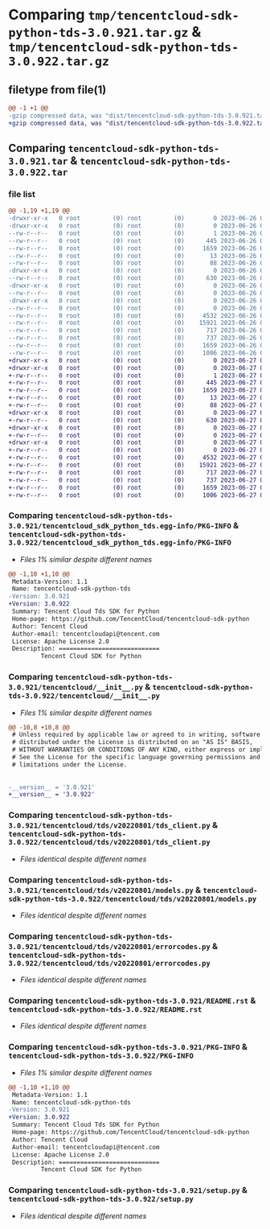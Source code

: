 # Comparing `tmp/tencentcloud-sdk-python-tds-3.0.921.tar.gz` & `tmp/tencentcloud-sdk-python-tds-3.0.922.tar.gz`

## filetype from file(1)

```diff
@@ -1 +1 @@
-gzip compressed data, was "dist/tencentcloud-sdk-python-tds-3.0.921.tar", last modified: Mon Jun 26 00:34:17 2023, max compression
+gzip compressed data, was "dist/tencentcloud-sdk-python-tds-3.0.922.tar", last modified: Tue Jun 27 00:34:30 2023, max compression
```

## Comparing `tencentcloud-sdk-python-tds-3.0.921.tar` & `tencentcloud-sdk-python-tds-3.0.922.tar`

### file list

```diff
@@ -1,19 +1,19 @@
-drwxr-xr-x   0 root         (0) root         (0)        0 2023-06-26 00:34:17.000000 tencentcloud-sdk-python-tds-3.0.921/
-drwxr-xr-x   0 root         (0) root         (0)        0 2023-06-26 00:34:17.000000 tencentcloud-sdk-python-tds-3.0.921/tencentcloud_sdk_python_tds.egg-info/
--rw-r--r--   0 root         (0) root         (0)        1 2023-06-26 00:34:17.000000 tencentcloud-sdk-python-tds-3.0.921/tencentcloud_sdk_python_tds.egg-info/dependency_links.txt
--rw-r--r--   0 root         (0) root         (0)      445 2023-06-26 00:34:17.000000 tencentcloud-sdk-python-tds-3.0.921/tencentcloud_sdk_python_tds.egg-info/SOURCES.txt
--rw-r--r--   0 root         (0) root         (0)     1659 2023-06-26 00:34:17.000000 tencentcloud-sdk-python-tds-3.0.921/tencentcloud_sdk_python_tds.egg-info/PKG-INFO
--rw-r--r--   0 root         (0) root         (0)       13 2023-06-26 00:34:17.000000 tencentcloud-sdk-python-tds-3.0.921/tencentcloud_sdk_python_tds.egg-info/top_level.txt
--rw-r--r--   0 root         (0) root         (0)       88 2023-06-26 00:34:17.000000 tencentcloud-sdk-python-tds-3.0.921/setup.cfg
-drwxr-xr-x   0 root         (0) root         (0)        0 2023-06-26 00:34:17.000000 tencentcloud-sdk-python-tds-3.0.921/tencentcloud/
--rw-r--r--   0 root         (0) root         (0)      630 2023-06-26 00:34:17.000000 tencentcloud-sdk-python-tds-3.0.921/tencentcloud/__init__.py
-drwxr-xr-x   0 root         (0) root         (0)        0 2023-06-26 00:34:17.000000 tencentcloud-sdk-python-tds-3.0.921/tencentcloud/tds/
--rw-r--r--   0 root         (0) root         (0)        0 2023-06-26 00:34:17.000000 tencentcloud-sdk-python-tds-3.0.921/tencentcloud/tds/__init__.py
-drwxr-xr-x   0 root         (0) root         (0)        0 2023-06-26 00:34:17.000000 tencentcloud-sdk-python-tds-3.0.921/tencentcloud/tds/v20220801/
--rw-r--r--   0 root         (0) root         (0)        0 2023-06-26 00:34:17.000000 tencentcloud-sdk-python-tds-3.0.921/tencentcloud/tds/v20220801/__init__.py
--rw-r--r--   0 root         (0) root         (0)     4532 2023-06-26 00:34:17.000000 tencentcloud-sdk-python-tds-3.0.921/tencentcloud/tds/v20220801/tds_client.py
--rw-r--r--   0 root         (0) root         (0)    15921 2023-06-26 00:34:17.000000 tencentcloud-sdk-python-tds-3.0.921/tencentcloud/tds/v20220801/models.py
--rw-r--r--   0 root         (0) root         (0)      717 2023-06-26 00:34:17.000000 tencentcloud-sdk-python-tds-3.0.921/tencentcloud/tds/v20220801/errorcodes.py
--rw-r--r--   0 root         (0) root         (0)      737 2023-06-26 00:34:17.000000 tencentcloud-sdk-python-tds-3.0.921/README.rst
--rw-r--r--   0 root         (0) root         (0)     1659 2023-06-26 00:34:17.000000 tencentcloud-sdk-python-tds-3.0.921/PKG-INFO
--rw-r--r--   0 root         (0) root         (0)     1006 2023-06-26 00:34:17.000000 tencentcloud-sdk-python-tds-3.0.921/setup.py
+drwxr-xr-x   0 root         (0) root         (0)        0 2023-06-27 00:34:30.000000 tencentcloud-sdk-python-tds-3.0.922/
+drwxr-xr-x   0 root         (0) root         (0)        0 2023-06-27 00:34:30.000000 tencentcloud-sdk-python-tds-3.0.922/tencentcloud_sdk_python_tds.egg-info/
+-rw-r--r--   0 root         (0) root         (0)        1 2023-06-27 00:34:30.000000 tencentcloud-sdk-python-tds-3.0.922/tencentcloud_sdk_python_tds.egg-info/dependency_links.txt
+-rw-r--r--   0 root         (0) root         (0)      445 2023-06-27 00:34:30.000000 tencentcloud-sdk-python-tds-3.0.922/tencentcloud_sdk_python_tds.egg-info/SOURCES.txt
+-rw-r--r--   0 root         (0) root         (0)     1659 2023-06-27 00:34:30.000000 tencentcloud-sdk-python-tds-3.0.922/tencentcloud_sdk_python_tds.egg-info/PKG-INFO
+-rw-r--r--   0 root         (0) root         (0)       13 2023-06-27 00:34:30.000000 tencentcloud-sdk-python-tds-3.0.922/tencentcloud_sdk_python_tds.egg-info/top_level.txt
+-rw-r--r--   0 root         (0) root         (0)       88 2023-06-27 00:34:30.000000 tencentcloud-sdk-python-tds-3.0.922/setup.cfg
+drwxr-xr-x   0 root         (0) root         (0)        0 2023-06-27 00:34:30.000000 tencentcloud-sdk-python-tds-3.0.922/tencentcloud/
+-rw-r--r--   0 root         (0) root         (0)      630 2023-06-27 00:34:30.000000 tencentcloud-sdk-python-tds-3.0.922/tencentcloud/__init__.py
+drwxr-xr-x   0 root         (0) root         (0)        0 2023-06-27 00:34:30.000000 tencentcloud-sdk-python-tds-3.0.922/tencentcloud/tds/
+-rw-r--r--   0 root         (0) root         (0)        0 2023-06-27 00:34:30.000000 tencentcloud-sdk-python-tds-3.0.922/tencentcloud/tds/__init__.py
+drwxr-xr-x   0 root         (0) root         (0)        0 2023-06-27 00:34:30.000000 tencentcloud-sdk-python-tds-3.0.922/tencentcloud/tds/v20220801/
+-rw-r--r--   0 root         (0) root         (0)        0 2023-06-27 00:34:30.000000 tencentcloud-sdk-python-tds-3.0.922/tencentcloud/tds/v20220801/__init__.py
+-rw-r--r--   0 root         (0) root         (0)     4532 2023-06-27 00:34:30.000000 tencentcloud-sdk-python-tds-3.0.922/tencentcloud/tds/v20220801/tds_client.py
+-rw-r--r--   0 root         (0) root         (0)    15921 2023-06-27 00:34:30.000000 tencentcloud-sdk-python-tds-3.0.922/tencentcloud/tds/v20220801/models.py
+-rw-r--r--   0 root         (0) root         (0)      717 2023-06-27 00:34:30.000000 tencentcloud-sdk-python-tds-3.0.922/tencentcloud/tds/v20220801/errorcodes.py
+-rw-r--r--   0 root         (0) root         (0)      737 2023-06-27 00:34:30.000000 tencentcloud-sdk-python-tds-3.0.922/README.rst
+-rw-r--r--   0 root         (0) root         (0)     1659 2023-06-27 00:34:30.000000 tencentcloud-sdk-python-tds-3.0.922/PKG-INFO
+-rw-r--r--   0 root         (0) root         (0)     1006 2023-06-27 00:34:30.000000 tencentcloud-sdk-python-tds-3.0.922/setup.py
```

### Comparing `tencentcloud-sdk-python-tds-3.0.921/tencentcloud_sdk_python_tds.egg-info/PKG-INFO` & `tencentcloud-sdk-python-tds-3.0.922/tencentcloud_sdk_python_tds.egg-info/PKG-INFO`

 * *Files 1% similar despite different names*

```diff
@@ -1,10 +1,10 @@
 Metadata-Version: 1.1
 Name: tencentcloud-sdk-python-tds
-Version: 3.0.921
+Version: 3.0.922
 Summary: Tencent Cloud Tds SDK for Python
 Home-page: https://github.com/TencentCloud/tencentcloud-sdk-python
 Author: Tencent Cloud
 Author-email: tencentcloudapi@tencent.com
 License: Apache License 2.0
 Description: ============================
         Tencent Cloud SDK for Python
```

### Comparing `tencentcloud-sdk-python-tds-3.0.921/tencentcloud/__init__.py` & `tencentcloud-sdk-python-tds-3.0.922/tencentcloud/__init__.py`

 * *Files 1% similar despite different names*

```diff
@@ -10,8 +10,8 @@
 # Unless required by applicable law or agreed to in writing, software
 # distributed under the License is distributed on an "AS IS" BASIS,
 # WITHOUT WARRANTIES OR CONDITIONS OF ANY KIND, either express or implied.
 # See the License for the specific language governing permissions and
 # limitations under the License.
 
 
-__version__ = '3.0.921'
+__version__ = '3.0.922'
```

### Comparing `tencentcloud-sdk-python-tds-3.0.921/tencentcloud/tds/v20220801/tds_client.py` & `tencentcloud-sdk-python-tds-3.0.922/tencentcloud/tds/v20220801/tds_client.py`

 * *Files identical despite different names*

### Comparing `tencentcloud-sdk-python-tds-3.0.921/tencentcloud/tds/v20220801/models.py` & `tencentcloud-sdk-python-tds-3.0.922/tencentcloud/tds/v20220801/models.py`

 * *Files identical despite different names*

### Comparing `tencentcloud-sdk-python-tds-3.0.921/tencentcloud/tds/v20220801/errorcodes.py` & `tencentcloud-sdk-python-tds-3.0.922/tencentcloud/tds/v20220801/errorcodes.py`

 * *Files identical despite different names*

### Comparing `tencentcloud-sdk-python-tds-3.0.921/README.rst` & `tencentcloud-sdk-python-tds-3.0.922/README.rst`

 * *Files identical despite different names*

### Comparing `tencentcloud-sdk-python-tds-3.0.921/PKG-INFO` & `tencentcloud-sdk-python-tds-3.0.922/PKG-INFO`

 * *Files 1% similar despite different names*

```diff
@@ -1,10 +1,10 @@
 Metadata-Version: 1.1
 Name: tencentcloud-sdk-python-tds
-Version: 3.0.921
+Version: 3.0.922
 Summary: Tencent Cloud Tds SDK for Python
 Home-page: https://github.com/TencentCloud/tencentcloud-sdk-python
 Author: Tencent Cloud
 Author-email: tencentcloudapi@tencent.com
 License: Apache License 2.0
 Description: ============================
         Tencent Cloud SDK for Python
```

### Comparing `tencentcloud-sdk-python-tds-3.0.921/setup.py` & `tencentcloud-sdk-python-tds-3.0.922/setup.py`

 * *Files identical despite different names*

